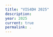 ```yaml
---
title: "VIS4DH 2025"
description: 
year: 2025
current: true
permalink: .
---
```


<style type="text/css">
